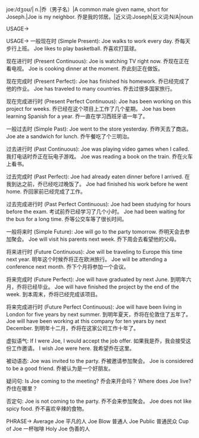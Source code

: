 joe:/dʒoʊ/| n.|乔（男子名）|A common male given name, short for Joseph.|Joe is my neighbor. 乔是我的邻居。|近义词:Joseph|反义词:N/A|noun

USAGE->

USAGE->
一般现在时 (Simple Present):
Joe walks to work every day.  乔每天步行上班。
Joe likes to play basketball. 乔喜欢打篮球。

现在进行时 (Present Continuous):
Joe is watching TV right now. 乔现在正在看电视。
Joe is cooking dinner at the moment. 乔此刻正在做饭。

现在完成时 (Present Perfect):
Joe has finished his homework. 乔已经完成了他的作业。
Joe has traveled to many countries. 乔去过很多国家旅行。

现在完成进行时 (Present Perfect Continuous):
Joe has been working on this project for weeks.  乔已经在这个项目上工作了几个星期。
Joe has been learning Spanish for a year. 乔一直在学习西班牙语一年了。

一般过去时 (Simple Past):
Joe went to the store yesterday. 乔昨天去了商店。
Joe ate a sandwich for lunch. 乔午餐吃了个三明治。

过去进行时 (Past Continuous):
Joe was playing video games when I called. 我打电话时乔正在玩电子游戏。
Joe was reading a book on the train. 乔在火车上看书。

过去完成时 (Past Perfect):
Joe had already eaten dinner before I arrived. 在我到达之前，乔已经吃过晚饭了。
Joe had finished his work before he went home. 乔回家前已经完成了工作。

过去完成进行时 (Past Perfect Continuous):
Joe had been studying for hours before the exam. 考试前乔已经学习了几个小时。
Joe had been waiting for the bus for a long time. 乔等公交车等了很长时间。

一般将来时 (Simple Future):
Joe will go to the party tomorrow. 乔明天会去参加聚会。
Joe will visit his parents next week. 乔下周会去看望他的父母。

将来进行时 (Future Continuous):
Joe will be traveling to Europe this time next year. 明年这个时候乔将正在欧洲旅行。
Joe will be attending a conference next month. 乔下个月将参加一个会议。

将来完成时 (Future Perfect):
Joe will have graduated by next June.  到明年六月，乔将已经毕业。
Joe will have finished the project by the end of the week.  到本周末，乔将已经完成该项目。

将来完成进行时 (Future Perfect Continuous):
Joe will have been living in London for five years by next summer. 到明年夏天，乔将在伦敦住了五年了。
Joe will have been working at this company for ten years by next December. 到明年十二月，乔将在这家公司工作十年了。


虚拟语气:
If I were Joe, I would accept the job offer. 如果我是乔，我会接受这份工作邀请。
I wish Joe were here. 我希望乔在这里。


被动语态:
Joe was invited to the party. 乔被邀请参加聚会。
Joe is considered to be a good friend. 乔被认为是一个好朋友。

疑问句:
Is Joe coming to the meeting? 乔会来开会吗？
Where does Joe live? 乔住在哪里？

否定句:
Joe is not coming to the party. 乔不会来参加聚会。
Joe does not like spicy food. 乔不喜欢辛辣的食物。


PHRASE->
Average Joe 平凡的人
Joe Blow 普通人
Joe Public 普通民众
Cup of Joe 一杯咖啡
Holy Joe  伪善的人
